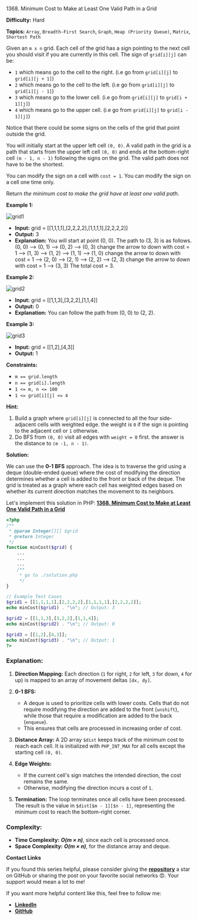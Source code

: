 1368\. Minimum Cost to Make at Least One Valid Path in a Grid

**Difficulty:** Hard

**Topics:** `Array`, `Breadth-First Search`, `Graph`, `Heap (Priority Queue)`, `Matrix`, `Shortest Path`

Given an `m x n` grid. Each cell of the grid has a sign pointing to the next cell you should visit if you are currently in this cell. The sign of `grid[i][j]` can be:

- `1` which means go to the cell to the right. (i.e go from `grid[i][j]` to `grid[i][j + 1]`)
- `2` which means go to the cell to the left. (i.e go from `grid[i][j]` to `grid[i][j - 1]`)
- `3` which means go to the lower cell. (i.e go from `grid[i][j]` to `grid[i + 1][j]`)
- `4` which means go to the upper cell. (i.e go from `grid[i][j]` to `grid[i - 1][j]`)

Notice that there could be some signs on the cells of the grid that point outside the grid.

You will initially start at the upper left cell `(0, 0)`. A valid path in the grid is a path that starts from the upper left cell `(0, 0)` and ends at the bottom-right cell `(m - 1, n - 1)` following the signs on the grid. The valid path does not have to be the shortest.

You can modify the sign on a cell with `cost = 1`. You can modify the sign on a cell one time only.

Return _the minimum cost to make the grid have at least one valid path_.

**Example 1:**

![grid1](https://assets.leetcode.com/uploads/2020/02/13/grid1.png)

- **Input:** grid = [[1,1,1,1],[2,2,2,2],[1,1,1,1],[2,2,2,2]]
- **Output:** 3
- **Explanation:** You will start at point (0, 0).
  The path to (3, 3) is as follows. (0, 0) --> (0, 1) --> (0, 2) --> (0, 3) change the arrow to down with cost = 1 --> (1, 3) --> (1, 2) --> (1, 1) --> (1, 0) change the arrow to down with cost = 1 --> (2, 0) --> (2, 1) --> (2, 2) --> (2, 3) change the arrow to down with cost = 1 --> (3, 3)
  The total cost = 3.

**Example 2:**

![grid2](https://assets.leetcode.com/uploads/2020/02/13/grid2.png)

- **Input:** grid = [[1,1,3],[3,2,2],[1,1,4]]
- **Output:** 0
- **Explanation:** You can follow the path from (0, 0) to (2, 2).


**Example 3:**

![grid3](https://assets.leetcode.com/uploads/2020/02/13/grid3.png)

- **Input:** grid = [[1,2],[4,3]]
- **Output:** 1


**Constraints:**

- `m == grid.length`
- `n == grid[i].length`
- `1 <= m, n <= 100`
- `1 <= grid[i][j] <= 4`


**Hint:**
1. Build a graph where `grid[i][j]` is connected to all the four side-adjacent cells with weighted edge. the weight is `0` if the sign is pointing to the adjacent cell or `1` otherwise.
2. Do BFS from `(0, 0)` visit all edges with `weight = 0` first. the answer is the distance to `(m -1, n - 1)`.



**Solution:**

We can use the **0-1 BFS** approach. The idea is to traverse the grid using a deque (double-ended queue) where the cost of modifying the direction determines whether a cell is added to the front or back of the deque. The grid is treated as a graph where each cell has weighted edges based on whether its current direction matches the movement to its neighbors.

Let's implement this solution in PHP: **[1368. Minimum Cost to Make at Least One Valid Path in a Grid](https://github.com/mah-shamim/leet-code-in-php/tree/main/algorithms/001368-minimum-cost-to-make-at-least-one-valid-path-in-a-grid/solution.php)**

```php
<?php
/**
 * @param Integer[][] $grid
 * @return Integer
 */
function minCost($grid) {
    ...
    ...
    ...
    /**
     * go to ./solution.php
     */
}

// Example Test Cases
$grid1 = [[1,1,1,1],[2,2,2,2],[1,1,1,1],[2,2,2,2]];
echo minCost($grid1) . "\n"; // Output: 3

$grid2 = [[1,1,3],[3,2,2],[1,1,4]];
echo minCost($grid2) . "\n"; // Output: 0

$grid3 = [[1,2],[4,3]];
echo minCost($grid3) . "\n"; // Output: 1
?>
```

### Explanation:

1. **Direction Mapping:** Each direction (`1` for right, `2` for left, `3` for down, `4` for up) is mapped to an array of movement deltas `[dx, dy]`.

2. **0-1 BFS:**
   - A deque is used to prioritize cells with lower costs. Cells that do not require modifying the direction are added to the front (`unshift`), while those that require a modification are added to the back (`enqueue`).
   - This ensures that cells are processed in increasing order of cost.

3. **Distance Array:** A 2D array `$dist` keeps track of the minimum cost to reach each cell. It is initialized with `PHP_INT_MAX` for all cells except the starting cell `(0, 0)`.

4. **Edge Weights:**
   - If the current cell's sign matches the intended direction, the cost remains the same.
   - Otherwise, modifying the direction incurs a cost of `1`.

5. **Termination:** The loop terminates once all cells have been processed. The result is the value in `$dist[$m - 1][$n - 1]`, representing the minimum cost to reach the bottom-right corner.

### Complexity:
- **Time Complexity:** _**O(m × n)**_, since each cell is processed once.
- **Space Complexity:** _**O(m × n)**_, for the distance array and deque.

**Contact Links**

If you found this series helpful, please consider giving the **[repository](https://github.com/mah-shamim/leet-code-in-php)** a star on GitHub or sharing the post on your favorite social networks 😍. Your support would mean a lot to me!

If you want more helpful content like this, feel free to follow me:

- **[LinkedIn](https://www.linkedin.com/in/arifulhaque/)**
- **[GitHub](https://github.com/mah-shamim)**



